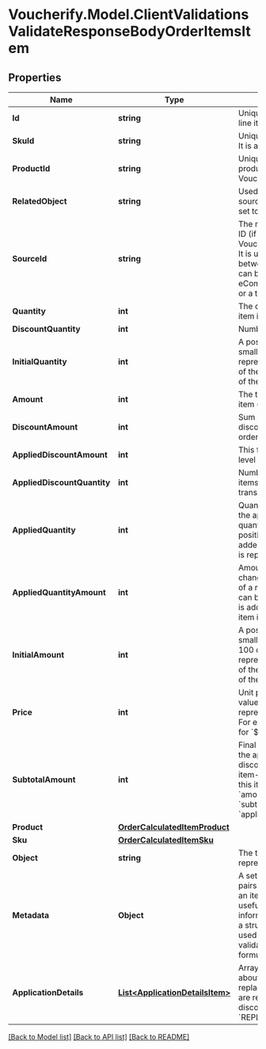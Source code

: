 # Voucherify.Model.ClientValidationsValidateResponseBodyOrderItemsItem

## Properties

Name | Type | Description | Notes
------------ | ------------- | ------------- | -------------
**Id** | **string** | Unique identifier of the order line item. | [optional] 
**SkuId** | **string** | Unique identifier of the SKU. It is assigned by Voucherify. | [optional] 
**ProductId** | **string** | Unique identifier of the product. It is assigned by Voucherify. | [optional] 
**RelatedObject** | **string** | Used along with the source_id property, can be set to either sku or product. | [optional] 
**SourceId** | **string** | The merchant&#39;s product/SKU ID (if it is different from the Voucherify product/SKU ID). It is useful in the integration between multiple systems. It can be an ID from an eCommerce site, a database, or a third-party service. | [optional] 
**Quantity** | **int** | The quantity of the particular item in the cart. | [optional] 
**DiscountQuantity** | **int** | Number of dicounted items. | [optional] 
**InitialQuantity** | **int** | A positive integer in the smallest unit quantity representing the total amount of the order; this is the sum of the order items&#39; quantity. | [optional] 
**Amount** | **int** | The total amount of the order item (price * quantity). | [optional] 
**DiscountAmount** | **int** | Sum of all order-item-level discounts applied to the order. | [optional] 
**AppliedDiscountAmount** | **int** | This field shows the order-level discount applied. | [optional] 
**AppliedDiscountQuantity** | **int** | Number of the discounted items applied in the transaction. | [optional] 
**AppliedQuantity** | **int** | Quantity of items changed by the application of a new quantity items. It can be positive when an item is added or negative if an item is replaced. | [optional] 
**AppliedQuantityAmount** | **int** | Amount for the items changed by the application of a new quantity items. It can be positive when an item is added or negative if an item is replaced. | [optional] 
**InitialAmount** | **int** | A positive integer in the smallest currency unit (e.g. 100 cents for $1.00) representing the total amount of the order. This is the sum of the order items&#39; amounts. | [optional] 
**Price** | **int** | Unit price of an item. The value is multiplied by 100 to represent 2 decimal places. For example &#x60;10000 cents&#x60; for &#x60;$100.00&#x60;. | [optional] 
**SubtotalAmount** | **int** | Final order item amount after the applied item-level discount.  If there are no item-level discounts applied, this item is equal to the &#x60;amount&#x60;.    &#x60;subtotal_amount&#x60;&#x3D;&#x60;amount&#x60;-&#x60;applied_discount_amount&#x60; | [optional] 
**Product** | [**OrderCalculatedItemProduct**](OrderCalculatedItemProduct.md) |  | [optional] 
**Sku** | [**OrderCalculatedItemSku**](OrderCalculatedItemSku.md) |  | [optional] 
**Object** | **string** | The type of the object represented by JSON. | [optional] [default to ObjectEnum.OrderItem]
**Metadata** | **Object** | A set of custom key/value pairs that you can attach to an item object. It can be useful for storing additional information about the item in a structured format. It can be used to define business validation rules or discount formulas. | [optional] 
**ApplicationDetails** | [**List&lt;ApplicationDetailsItem&gt;**](ApplicationDetailsItem.md) | Array containing details about the items that are replaced and the items that are replacements for discounts with the &#x60;REPLACE_ITEMS&#x60; effect. | [optional] 

[[Back to Model list]](../../README.md#documentation-for-models) [[Back to API list]](../../README.md#documentation-for-api-endpoints) [[Back to README]](../../README.md)

